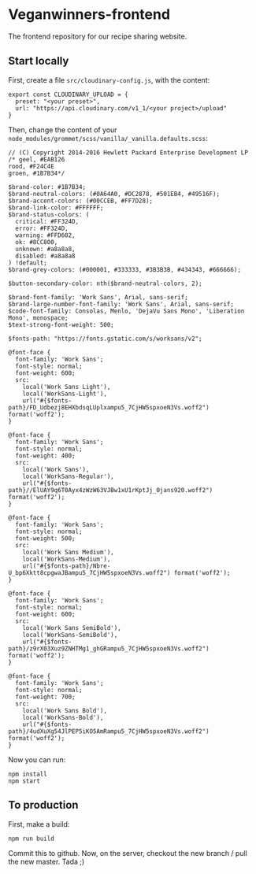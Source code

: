 # Veganwinners-frontend
The frontend repository for our recipe sharing website.

## Start locally
First, create a file `src/cloudinary-config.js`, with the content:

```
export const CLOUDINARY_UPLOAD = {
  preset: "<your preset>",
  url: "https://api.cloudinary.com/v1_1/<your project>/upload"
}
```

Then, change the content of your `node_modules/grommet/scss/vanilla/_vanilla.defaults.scss`:
```
// (C) Copyright 2014-2016 Hewlett Packard Enterprise Development LP
/* geel, #EAB126
rood, #F24C4E
groen, #1B7B34*/

$brand-color: #1B7B34;
$brand-neutral-colors: (#0A64A0, #DC2878, #501EB4, #49516F);
$brand-accent-colors: (#00CCEB, #FF7D28);
$brand-link-color: #FFFFFF;
$brand-status-colors: (
  critical: #FF324D,
  error: #FF324D,
  warning: #FFD602,
  ok: #8CC800,
  unknown: #a8a8a8,
  disabled: #a8a8a8
) !default;
$brand-grey-colors: (#000001, #333333, #3B3B3B, #434343, #666666);

$button-secondary-color: nth($brand-neutral-colors, 2);

$brand-font-family: 'Work Sans', Arial, sans-serif;
$brand-large-number-font-family: 'Work Sans', Arial, sans-serif;
$code-font-family: Consolas, Menlo, 'DejaVu Sans Mono', 'Liberation Mono', monospace;
$text-strong-font-weight: 500;

$fonts-path: "https://fonts.gstatic.com/s/worksans/v2";

@font-face {
  font-family: 'Work Sans';
  font-style: normal;
  font-weight: 600;
  src:
    local('Work Sans Light'),
    local('WorkSans-Light'),
    url("#{$fonts-path}/FD_Udbezj8EHXbdsqLUplxampu5_7CjHW5spxoeN3Vs.woff2") format('woff2');
}

@font-face {
  font-family: 'Work Sans';
  font-style: normal;
  font-weight: 400;
  src:
    local('Work Sans'),
    local('WorkSans-Regular'),
    url("#{$fonts-path}//ElUAY9q6T0Ayx4zWzW63VJBw1xU1rKptJj_0jans920.woff2") format('woff2');
}

@font-face {
  font-family: 'Work Sans';
  font-style: normal;
  font-weight: 500;
  src:
    local('Work Sans Medium'),
    local('WorkSans-Medium'),
    url("#{$fonts-path}/Nbre-U_bp6Xktt8cpgwaJBampu5_7CjHW5spxoeN3Vs.woff2") format('woff2');
}

@font-face {
  font-family: 'Work Sans';
  font-style: normal;
  font-weight: 600;
  src:
    local('Work Sans SemiBold'),
    local('WorkSans-SemiBold'),
    url("#{$fonts-path}/z9rX03Xuz9ZNHTMg1_ghGRampu5_7CjHW5spxoeN3Vs.woff2") format('woff2');
}

@font-face {
  font-family: 'Work Sans';
  font-style: normal;
  font-weight: 700;
  src:
    local('Work Sans Bold'),
    local('WorkSans-Bold'),
    url("#{$fonts-path}/4udXuXg54JlPEP5iKO5AmRampu5_7CjHW5spxoeN3Vs.woff2") format('woff2');
}
```

Now you can run:
```
npm install
npm start
```

## To production
First, make a build:
```
npm run build
```
Commit this to github. Now, on the server, checkout the new branch / pull the new master. Tada ;)
